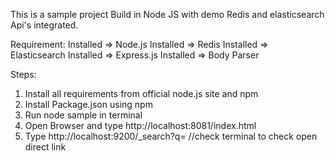 This is a sample project Build in Node JS with demo Redis and elasticsearch Api's integrated.

Requirement:
Installed => Node.js
Installed => Redis
Installed => Elasticsearch
Installed => Express.js
Installed => Body Parser

Steps:
1) Install all requirements from official node.js site and npm
2) Install Package.json using npm
3) Run node sample in terminal
4) Open Browser and type http://localhost:8081/index.html
5) Type http://localhost:9200/_search?q=<string entered> //check terminal to check open direct link
